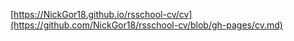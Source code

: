 [https://NickGor18.github.io/rsschool-cv/cv](https://github.com/NickGor18/rsschool-cv/blob/gh-pages/cv.md)
